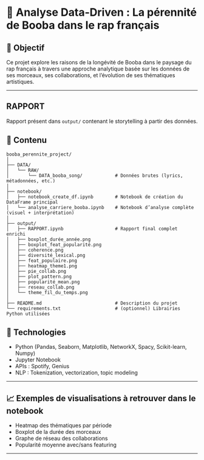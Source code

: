 # 🧠 Analyse Data-Driven : La pérennité de Booba dans le rap français

## 📌 Objectif

Ce projet explore les raisons de la longévité de Booba dans le paysage du rap français à travers une approche analytique basée sur les données de ses morceaux, ses collaborations, et l’évolution de ses thématiques artistiques.

---

## RAPPORT 

Rapport présent dans `output/` contenant le storytelling à partir des données.

## 📂 Contenu

```
booba_perennite_project/
│
├── DATA/
│   └── RAW/
│       └── DATA_booba_song/            # Données brutes (lyrics, métadonnées, etc.)
│
├── notebook/
│   ├── notebook_create_df.ipynb        # Notebook de création du DataFrame principal
│   └── analyse_carriere_booba.ipynb    # Notebook d’analyse complète (visuel + interprétation)
│
├── output/
│   ├── RAPPORT.ipynb                   # Rapport final complet enrichi
│   ├── boxplot_durée_année.png
│   ├── boxplot_feat_popularité.png
│   ├── coherence.png
│   ├── diversité_lexical.png
│   ├── feat_populaire.png
│   ├── heatmap_theme1.png
│   ├── pie_collab.png
│   ├── plot_pattern.png
│   ├── popularité_mean.png
│   ├── reseau_collab.png
│   └── theme_fil_du_temps.png
│
├── README.md                           # Description du projet
└── requirements.txt                    # (optionnel) Librairies Python utilisées
```

## 🧰 Technologies

- Python (Pandas, Seaborn, Matplotlib, NetworkX, Spacy, Scikit-learn, Numpy)
- Jupyter Notebook
- APIs : Spotify, Genius
- NLP : Tokenization, vectorization, topic modeling

---

## 📈 Exemples de visualisations à retrouver dans le notebook

- Heatmap des thématiques par période
- Boxplot de la durée des morceaux
- Graphe de réseau des collaborations
- Popularité moyenne avec/sans featuring

---



